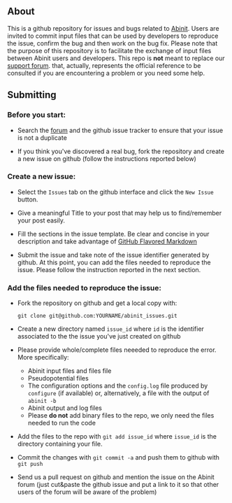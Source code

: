 ## About 

This is a github repository for issues and bugs related to [Abinit](http://www.abinit.org/). 
Users are invited to commit input files that can be used by developers to reproduce the issue,
confirm the bug and then work on the bug fix. 
Please note that the purpose of this repository is to facilitate the exchange of input files
between Abinit users and developers. 
This repo is **not** meant to replace our [support forum](http://forum.abinit.org/). 
that, actually, represents the official reference to be consulted if you are encountering
a problem or you need some help.

## Submitting

### Before you start:

* Search the [forum](http://forum.abinit.org/) and the github issue tracker 
  to ensure that your issue is not a duplicate

* If you think you've discovered a real bug, fork the repository and create a new issue on github
  (follow the instructions reported below)

### Create a new issue:

* Select the `Issues` tab on the github interface and click the `New Issue` button.

* Give a meaningful Title to your post that may help us to find/remember your post easily. 

* Fill the sections in the issue template. Be clear and concise in your description and 
  take advantage of [GitHub Flavored Markdown](https://help.github.com/categories/writing-on-github/)

* Submit the issue and take note of the issue identifier generated by github. 
  At this point, you can add the files needed to reproduce the issue. 
  Please follow the instruction reported in the next section.

### Add the files needed to reproduce the issue:

* Fork the repository on github and get a local copy with:
  ```
  git clone git@github.com:YOURNAME/abinit_issues.git
  ```

* Create a new directory named `issue_id` where `id` is the identifier associated 
  to the the issue you've just created on github

* Please provide whole/complete files neeeded to reproduce the error. More specifically:

    *  Abinit input files and files file
    *  Pseudopotential files
    *  The configuration options and the `config.log` file produced by `configure` (if available)
       or, alternatively, a file with the output of `abinit -b` 
    * Abinit output and log files
    * Please **do not** add binary files to the repo, we only need the files needed to run
      the code

* Add the files to the repo with `git add issue_id` where `issue_id` is the directory containing your file.

* Commit the changes with `git commit -a` and push them to github with `git push`

* Send us a pull request on github and mention the issue on the Abinit forum (just cut&paste
  the github issue and put a link to it so that other users of the forum will be aware of the problem)
